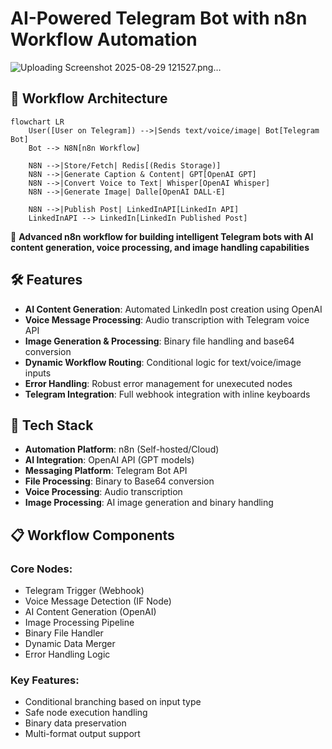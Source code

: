 # AI-Powered Telegram Bot with n8n Workflow Automation


![Uploading Screenshot 2025-08-29 121527.png…]()


## 🚀 Workflow Architecture

```mermaid
flowchart LR
    User([User on Telegram]) -->|Sends text/voice/image| Bot[Telegram Bot]
    Bot --> N8N[n8n Workflow]

    N8N -->|Store/Fetch| Redis[(Redis Storage)]
    N8N -->|Generate Caption & Content| GPT[OpenAI GPT]
    N8N -->|Convert Voice to Text| Whisper[OpenAI Whisper]
    N8N -->|Generate Image| Dalle[OpenAI DALL·E]

    N8N -->|Publish Post| LinkedInAPI[LinkedIn API]
    LinkedInAPI --> LinkedIn[LinkedIn Published Post]
```








🚀 **Advanced n8n workflow for building intelligent Telegram bots with AI content generation, voice processing, and image handling capabilities**
## 🛠️ Features

- **AI Content Generation**: Automated LinkedIn post creation using OpenAI
- **Voice Message Processing**: Audio transcription with Telegram voice API
- **Image Generation & Processing**: Binary file handling and base64 conversion
- **Dynamic Workflow Routing**: Conditional logic for text/voice/image inputs
- **Error Handling**: Robust error management for unexecuted nodes
- **Telegram Integration**: Full webhook integration with inline keyboards

## 🔧 Tech Stack

- **Automation Platform**: n8n (Self-hosted/Cloud)
- **AI Integration**: OpenAI API (GPT models)
- **Messaging Platform**: Telegram Bot API
- **File Processing**: Binary to Base64 conversion
- **Voice Processing**: Audio transcription
- **Image Processing**: AI image generation and binary handling

## 📋 Workflow Components

### Core Nodes:
- Telegram Trigger (Webhook)
- Voice Message Detection (IF Node)
- AI Content Generation (OpenAI)
- Image Processing Pipeline
- Binary File Handler
- Dynamic Data Merger
- Error Handling Logic

### Key Features:
- Conditional branching based on input type
- Safe node execution handling
- Binary data preservation
- Multi-format output support
